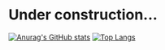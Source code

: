 # Under construction...
[![Anurag's GitHub stats](https://github-readme-stats.vercel.app/api?username=diegojunio&show_icons=true&theme=radical)](https://github.com/diegojunio/github-readme-stats) 
[![Top Langs](https://github-readme-stats.vercel.app/api/top-langs/?username=diegojunio&layout=compact)](https://github.com/diegojunio/github-readme-stats)
